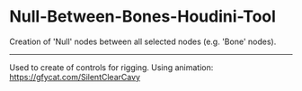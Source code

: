 # Null-Between-Bones-Houdini-Tool
Creation of 'Null' nodes between all selected nodes (e.g. 'Bone' nodes).
***
Used to create of controls for rigging.
Using animation: https://gfycat.com/SilentClearCavy

